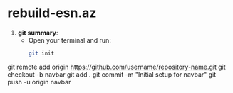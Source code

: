 # rebuild-esn.az

1. **git summary**:
   - Open your terminal and run:
     ```bash
     git init
git remote add origin https://github.com/username/repository-name.git
git checkout -b navbar
git add .
git commit -m "Initial setup for navbar"
git push -u origin navbar

    
